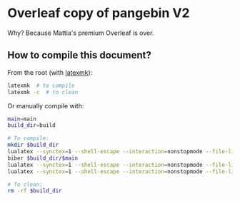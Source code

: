 # Overleaf copy of pangebin V2

Why? Because Mattia's premium Overleaf is over.

## How to compile this document?

From the root (with [latexmk](https://mgeier.github.io/latexmk.html)):

```sh
latexmk  # to compile
latexmk -c  # to clean
```

Or manually compile with:

```sh
main=main
build_dir=build

# To compile:
mkdir $build_dir
lualatex --synctex=1 --shell-escape --interaction=nonstopmode --file-line-error --output-directory $build_dir $main
biber $build_dir/$main
lualatex --synctex=1 --shell-escape --interaction=nonstopmode --file-line-error --output-directory $build_dir $main
lualatex --synctex=1 --shell-escape --interaction=nonstopmode --file-line-error --output-directory $build_dir $main

# To clean:
rm -rf $build_dir
```
